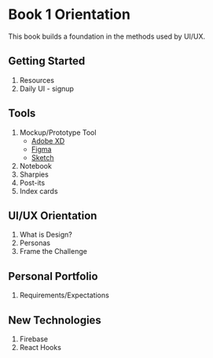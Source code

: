 # Book 1 Orientation

This book builds a foundation in the methods used by UI/UX.

## Getting Started
1. Resources
1. Daily UI - signup


## Tools
1. Mockup/Prototype Tool
   * [Adobe XD](https://www.adobe.com/products/xd.html)
   * [Figma](https://www.figma.com)
   * [Sketch](https://www.sketch.com)
1. Notebook
1. Sharpies
1. Post-its
1. Index cards


## UI/UX Orientation
1. What is Design?
2. Personas
3. Frame the Challenge

## Personal Portfolio
1. Requirements/Expectations

## New Technologies
1. Firebase
2. React Hooks
